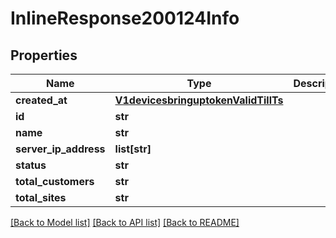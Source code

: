 # InlineResponse200124Info

## Properties
Name | Type | Description | Notes
------------ | ------------- | ------------- | -------------
**created_at** | [**V1devicesbringuptokenValidTillTs**](V1devicesbringuptokenValidTillTs.md) |  | [optional] 
**id** | **str** |  | [optional] 
**name** | **str** |  | [optional] 
**server_ip_address** | **list[str]** |  | [optional] 
**status** | **str** |  | [optional] 
**total_customers** | **str** |  | [optional] 
**total_sites** | **str** |  | [optional] 

[[Back to Model list]](../README.md#documentation-for-models) [[Back to API list]](../README.md#documentation-for-api-endpoints) [[Back to README]](../README.md)

